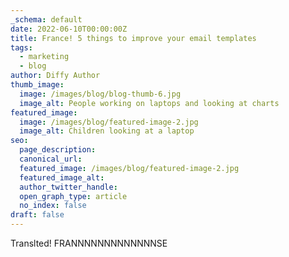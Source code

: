 ```yaml
---
_schema: default
date: 2022-06-10T00:00:00Z
title: France! 5 things to improve your email templates
tags:
  - marketing
  - blog
author: Diffy Author
thumb_image:
  image: /images/blog/blog-thumb-6.jpg
  image_alt: People working on laptops and looking at charts
featured_image:
  image: /images/blog/featured-image-2.jpg
  image_alt: Children looking at a laptop
seo:
  page_description:
  canonical_url:
  featured_image: /images/blog/featured-image-2.jpg
  featured_image_alt:
  author_twitter_handle:
  open_graph_type: article
  no_index: false
draft: false
---
```

Translted! FRANNNNNNNNNNNNNSE
